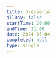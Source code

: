 ```yaml
---
title: 3-experi4
allDay: false
startTime: 20:00
endTime: 21:00
date: 2024-05-04
completed: null
type: single
---
```

